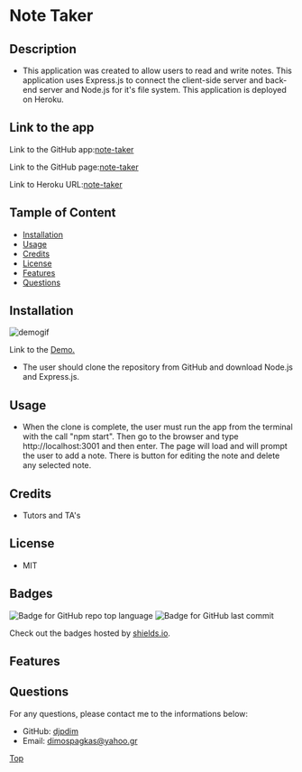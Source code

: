 # Note Taker

## Description

-   This application was created to allow users to read and write notes. This application uses Express.js to connect the client-side server and back-end server and Node.js for it's file system. This application is deployed on Heroku.

## Link to the app

Link to the GitHub app:[note-taker](https://github.com/djpdim/note-taker)

Link to the GitHub page:[note-taker](https://djpdim.github.io/note-taker/)

Link to Heroku URL:[note-taker](https://notetakerdp.herokuapp.com)

## Tample of Content

-   [Installation](#installation)
-   [Usage](#usage)
-   [Credits](#credits)
-   [License](#license)
-   [Features](#features)
-   [Questions](#questions)

## Installation

![demogif](/public/assets/images/notetakerdemo.gif)

Link to the [Demo.](https://drive.google.com/file/d/12jlgLhiPGQABMxYPPnyZP0a0ebvA6Su8/view)

-   The user should clone the repository from GitHub and download Node.js and Express.js.

## Usage

-   When the clone is complete, the user must run the app from the terminal with the call "npm start". Then go to the browser and type http://localhost:3001 and then enter. The page will load and will prompt the user to add a note. There is button for editing the note and delete any selected note.

## Credits

-   Tutors and TA's

## License

-   MIT

## Badges

![Badge for GitHub repo top language](https://img.shields.io/github/languages/top/djpdim/note-taker?style=flat&logo=appveyor) ![Badge for GitHub last commit](https://img.shields.io/github/last-commit/djpdim/note-taker?style=flat&logo=appveyor)

Check out the badges hosted by [shields.io](https://shields.io/).

## Features

## Questions

For any questions, please contact me to the informations below:

-   GitHub: [djpdim](https://github.com/djpdim)
-   Email: [dimospagkas@yahoo.gr](mailto:dimospagkas@yahoo.gr)

[Top](#description)
